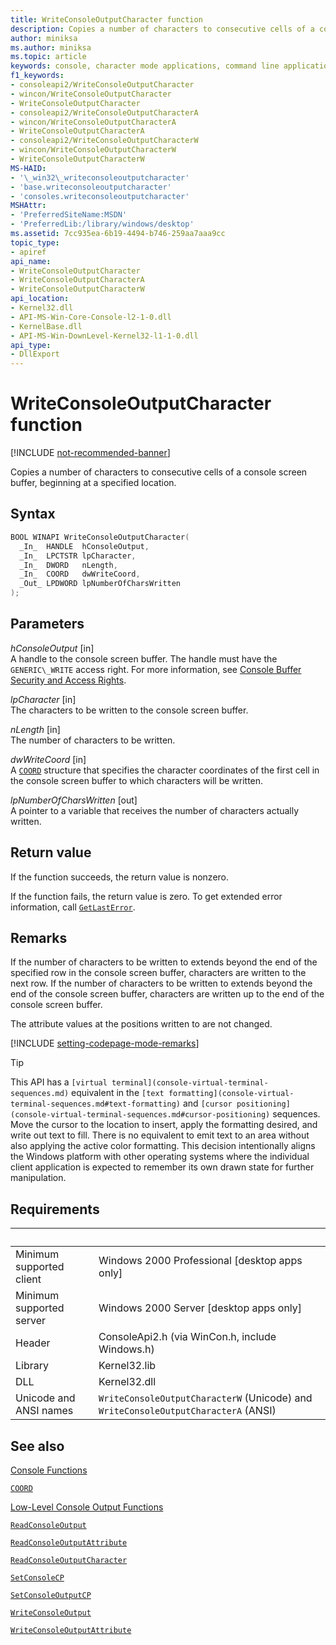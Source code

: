 ```yaml
---
title: WriteConsoleOutputCharacter function
description: Copies a number of characters to consecutive cells of a console screen buffer, beginning at a specified location.
author: miniksa
ms.author: miniksa
ms.topic: article
keywords: console, character mode applications, command line applications, terminal applications, console api
f1_keywords:
- consoleapi2/WriteConsoleOutputCharacter
- wincon/WriteConsoleOutputCharacter
- WriteConsoleOutputCharacter
- consoleapi2/WriteConsoleOutputCharacterA
- wincon/WriteConsoleOutputCharacterA
- WriteConsoleOutputCharacterA
- consoleapi2/WriteConsoleOutputCharacterW
- wincon/WriteConsoleOutputCharacterW
- WriteConsoleOutputCharacterW
MS-HAID:
- '\_win32\_writeconsoleoutputcharacter'
- 'base.writeconsoleoutputcharacter'
- 'consoles.writeconsoleoutputcharacter'
MSHAttr:
- 'PreferredSiteName:MSDN'
- 'PreferredLib:/library/windows/desktop'
ms.assetid: 7cc935ea-6b19-4494-b746-259aa7aaa9cc
topic_type:
- apiref
api_name:
- WriteConsoleOutputCharacter
- WriteConsoleOutputCharacterA
- WriteConsoleOutputCharacterW
api_location:
- Kernel32.dll
- API-MS-Win-Core-Console-l2-1-0.dll
- KernelBase.dll
- API-MS-Win-DownLevel-Kernel32-l1-1-0.dll
api_type:
- DllExport
---
```


# WriteConsoleOutputCharacter function

[!INCLUDE [not-recommended-banner](./includes/not-recommended-banner.md)]

Copies a number of characters to consecutive cells of a console screen buffer, beginning at a specified location.

## Syntax

```C
BOOL WINAPI WriteConsoleOutputCharacter(
  _In_  HANDLE  hConsoleOutput,
  _In_  LPCTSTR lpCharacter,
  _In_  DWORD   nLength,
  _In_  COORD   dwWriteCoord,
  _Out_ LPDWORD lpNumberOfCharsWritten
);
```

## Parameters

*hConsoleOutput* \[in\]  
A handle to the console screen buffer. The handle must have the `GENERIC\_WRITE` access right. For more information, see [Console Buffer Security and Access Rights](console-buffer-security-and-access-rights.md).

*lpCharacter* \[in\]  
The characters to be written to the console screen buffer.

*nLength* \[in\]  
The number of characters to be written.

*dwWriteCoord* \[in\]  
A [`COORD`](coord-str.md) structure that specifies the character coordinates of the first cell in the console screen buffer to which characters will be written.

*lpNumberOfCharsWritten* \[out\]  
A pointer to a variable that receives the number of characters actually written.

## Return value

If the function succeeds, the return value is nonzero.

If the function fails, the return value is zero. To get extended error information, call [`GetLastError`](https://msdn.microsoft.com/library/windows/desktop/ms679360).

## Remarks

If the number of characters to be written to extends beyond the end of the specified row in the console screen buffer, characters are written to the next row. If the number of characters to be written to extends beyond the end of the console screen buffer, characters are written up to the end of the console screen buffer.

The attribute values at the positions written to are not changed.

[!INCLUDE [setting-codepage-mode-remarks](./includes/setting-codepage-mode-remarks.md)]

> [!TIP]
> This API has a `[virtual terminal](console-virtual-terminal-sequences.md)` equivalent in the `[text formatting](console-virtual-terminal-sequences.md#text-formatting)` and `[cursor positioning](console-virtual-terminal-sequences.md#cursor-positioning)` sequences. Move the cursor to the location to insert, apply the formatting desired, and write out text to fill. There is no equivalent to emit text to an area without also applying the active color formatting. This decision intentionally aligns the Windows platform with other operating systems where the individual client application is expected to remember its own drawn state for further manipulation.

## Requirements

| &nbsp; | &nbsp; |
|-|-|
| Minimum supported client | Windows 2000 Professional \[desktop apps only\] |
| Minimum supported server | Windows 2000 Server \[desktop apps only\] |
| Header | ConsoleApi2.h (via WinCon.h, include Windows.h) |
| Library | Kernel32.lib |
| DLL | Kernel32.dll |
| Unicode and ANSI names | `WriteConsoleOutputCharacterW` (Unicode) and `WriteConsoleOutputCharacterA` (ANSI) |

## See also

[Console Functions](console-functions.md)

[`COORD`](coord-str.md)

[Low-Level Console Output Functions](low-level-console-output-functions.md)

[`ReadConsoleOutput`](readconsoleoutput.md)

[`ReadConsoleOutputAttribute`](readconsoleoutputattribute.md)

[`ReadConsoleOutputCharacter`](readconsoleoutputcharacter.md)

[`SetConsoleCP`](setconsolecp.md)

[`SetConsoleOutputCP`](setconsoleoutputcp.md)

[`WriteConsoleOutput`](writeconsoleoutput.md)

[`WriteConsoleOutputAttribute`](writeconsoleoutputattribute.md)
